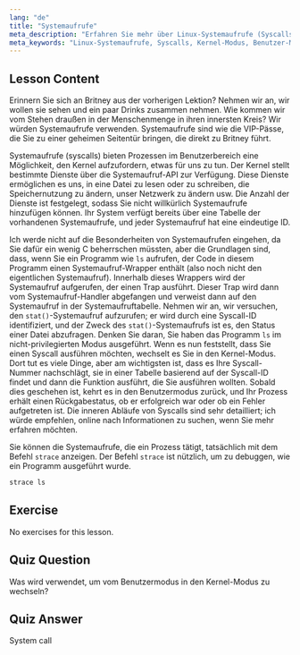 ```yaml
---
lang: "de"
title: "Systemaufrufe"
meta_description: "Erfahren Sie mehr über Linux-Systemaufrufe (Syscalls) und wie sie mit dem Kernel interagieren. Verstehen Sie den Benutzer- und Kernel-Modus und verwenden Sie `strace` zum Debuggen. Beginnen Sie Ihre Linux-Reise!"
meta_keywords: "Linux-Systemaufrufe, Syscalls, Kernel-Modus, Benutzer-Modus, strace-Befehl, Linux-Tutorial, Linux für Anfänger, Linux-Anleitung"
---
```


## Lesson Content

Erinnern Sie sich an Britney aus der vorherigen Lektion? Nehmen wir an, wir wollen sie sehen und ein paar Drinks zusammen nehmen. Wie kommen wir vom Stehen draußen in der Menschenmenge in ihren innersten Kreis? Wir würden Systemaufrufe verwenden. Systemaufrufe sind wie die VIP-Pässe, die Sie zu einer geheimen Seitentür bringen, die direkt zu Britney führt.

Systemaufrufe (syscalls) bieten Prozessen im Benutzerbereich eine Möglichkeit, den Kernel aufzufordern, etwas für uns zu tun. Der Kernel stellt bestimmte Dienste über die Systemaufruf-API zur Verfügung. Diese Dienste ermöglichen es uns, in eine Datei zu lesen oder zu schreiben, die Speichernutzung zu ändern, unser Netzwerk zu ändern usw. Die Anzahl der Dienste ist festgelegt, sodass Sie nicht willkürlich Systemaufrufe hinzufügen können. Ihr System verfügt bereits über eine Tabelle der vorhandenen Systemaufrufe, und jeder Systemaufruf hat eine eindeutige ID.

Ich werde nicht auf die Besonderheiten von Systemaufrufen eingehen, da Sie dafür ein wenig C beherrschen müssten, aber die Grundlagen sind, dass, wenn Sie ein Programm wie `ls` aufrufen, der Code in diesem Programm einen Systemaufruf-Wrapper enthält (also noch nicht den eigentlichen Systemaufruf). Innerhalb dieses Wrappers wird der Systemaufruf aufgerufen, der einen Trap ausführt. Dieser Trap wird dann vom Systemaufruf-Handler abgefangen und verweist dann auf den Systemaufruf in der Systemaufruftabelle. Nehmen wir an, wir versuchen, den `stat()`-Systemaufruf aufzurufen; er wird durch eine Syscall-ID identifiziert, und der Zweck des `stat()`-Systemaufrufs ist es, den Status einer Datei abzufragen. Denken Sie daran, Sie haben das Programm `ls` im nicht-privilegierten Modus ausgeführt. Wenn es nun feststellt, dass Sie einen Syscall ausführen möchten, wechselt es Sie in den Kernel-Modus. Dort tut es viele Dinge, aber am wichtigsten ist, dass es Ihre Syscall-Nummer nachschlägt, sie in einer Tabelle basierend auf der Syscall-ID findet und dann die Funktion ausführt, die Sie ausführen wollten. Sobald dies geschehen ist, kehrt es in den Benutzermodus zurück, und Ihr Prozess erhält einen Rückgabestatus, ob er erfolgreich war oder ob ein Fehler aufgetreten ist. Die inneren Abläufe von Syscalls sind sehr detailliert; ich würde empfehlen, online nach Informationen zu suchen, wenn Sie mehr erfahren möchten.

Sie können die Systemaufrufe, die ein Prozess tätigt, tatsächlich mit dem Befehl `strace` anzeigen. Der Befehl `strace` ist nützlich, um zu debuggen, wie ein Programm ausgeführt wurde.

```bash
strace ls
```

## Exercise

No exercises for this lesson.

## Quiz Question

Was wird verwendet, um vom Benutzermodus in den Kernel-Modus zu wechseln?

## Quiz Answer

System call
